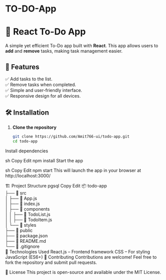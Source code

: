 # TO-DO-App
# 📝 React To-Do App  

A simple yet efficient To-Do app built with **React**. This app allows users to **add** and **remove** tasks, making task management easier.  

## 🚀 Features  
✅ Add tasks to the list.  
✅ Remove tasks when completed.  
✅ Simple and user-friendly interface.  
✅ Responsive design for all devices.  

## 🛠️ Installation  

1. **Clone the repository**  
   ```sh
   git clone https://github.com/Amit766-ui/todo-app.git
   cd todo-app
Install dependencies

sh
Copy
Edit
npm install
Start the app

sh
Copy
Edit
npm start
This will launch the app in your browser at http://localhost:3000/

🏗️ Project Structure
pgsql
Copy
Edit
📦 todo-app  
├── 📂 src  
│   ├── 📜 App.js  
│   ├── 📜 index.js  
│   ├── 📂 components  
│   │   ├── 📜 TodoList.js  
│   │   ├── 📜 TodoItem.js  
│   └── 📂 styles  
├── 📂 public  
├── 📜 package.json  
├── 📜 README.md  
└── 📜 .gitignore  
🔧 Technologies Used
React.js – Frontend framework
CSS – For styling
JavaScript (ES6+)
🤝 Contributing
Contributions are welcome! Feel free to fork the repository and submit pull requests.

📜 License
This project is open-source and available under the MIT License.

